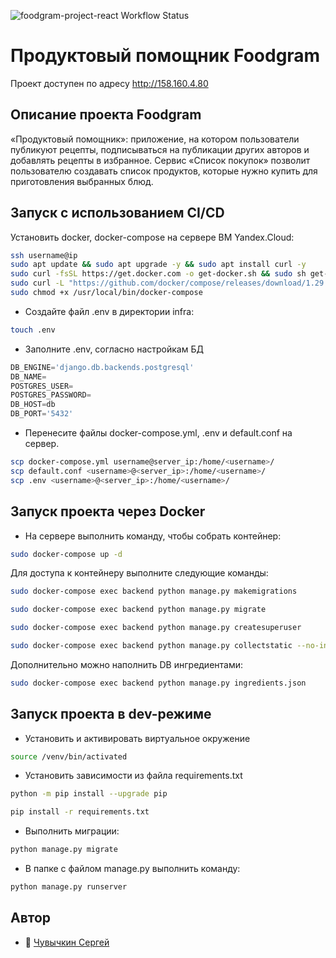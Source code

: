 ![foodgram-project-react Workflow Status](https://github.com/chuvichkin/foodgram-project-react/actions/workflows/foodgram_workflow.yml/badge.svg?branch=master&event=push)
# Продуктовый помощник Foodgram

Проект доступен по адресу http://158.160.4.80

## Описание проекта Foodgram
«Продуктовый помощник»: приложение, на котором пользователи публикуют рецепты, подписываться на публикации других авторов и добавлять рецепты в избранное. Сервис «Список покупок» позволит пользователю создавать список продуктов, которые нужно купить для приготовления выбранных блюд.

## Запуск с использованием CI/CD

Установить docker, docker-compose на сервере ВМ Yandex.Cloud:
```bash
ssh username@ip
sudo apt update && sudo apt upgrade -y && sudo apt install curl -y
sudo curl -fsSL https://get.docker.com -o get-docker.sh && sudo sh get-docker.sh && sudo rm get-docker.sh
sudo curl -L "https://github.com/docker/compose/releases/download/1.29.2/docker-compose-$(uname -s)-$(uname -m)" -o /usr/local/bin/docker-compose
sudo chmod +x /usr/local/bin/docker-compose
```
- Создайте файл .env в директории infra:

```bash
touch .env
```
- Заполните .env, согласно настройкам БД

```python
DB_ENGINE='django.db.backends.postgresql'
DB_NAME=
POSTGRES_USER=
POSTGRES_PASSWORD=
DB_HOST=db
DB_PORT='5432'
```
- Перенесите файлы docker-compose.yml, .env и default.conf на сервер.

```bash
scp docker-compose.yml username@server_ip:/home/<username>/
scp default.conf <username>@<server_ip>:/home/<username>/
scp .env <username>@<server_ip>:/home/<username>/
```


## Запуск проекта через Docker
- На сервере выполнить команду, чтобы собрать контейнер:
```bash
sudo docker-compose up -d
```

Для доступа к контейнеру выполните следующие команды:

```bash
sudo docker-compose exec backend python manage.py makemigrations
```
```bash
sudo docker-compose exec backend python manage.py migrate
```
```bash
sudo docker-compose exec backend python manage.py createsuperuser
```
```bash
sudo docker-compose exec backend python manage.py collectstatic --no-input
```

Дополнительно можно наполнить DB ингредиентами:

```bash
sudo docker-compose exec backend python manage.py ingredients.json
```

## Запуск проекта в dev-режиме

- Установить и активировать виртуальное окружение

```bash
source /venv/bin/activated
```

- Установить зависимости из файла requirements.txt

```bash
python -m pip install --upgrade pip
```
```bash
pip install -r requirements.txt
```

- Выполнить миграции:

```bash
python manage.py migrate
```

- В папке с файлом manage.py выполнить команду:
```bash
python manage.py runserver
```

## Автор
- :snake: [Чувычкин Сергей](https://github.com/Chuvichkin)
